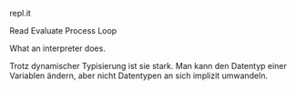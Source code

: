 repl.it

Read
Evaluate
Process
Loop

What an interpreter does.


Trotz dynamischer Typisierung ist sie stark. Man kann den Datentyp einer Variablen ändern, aber nicht Datentypen an sich implizit umwandeln.
